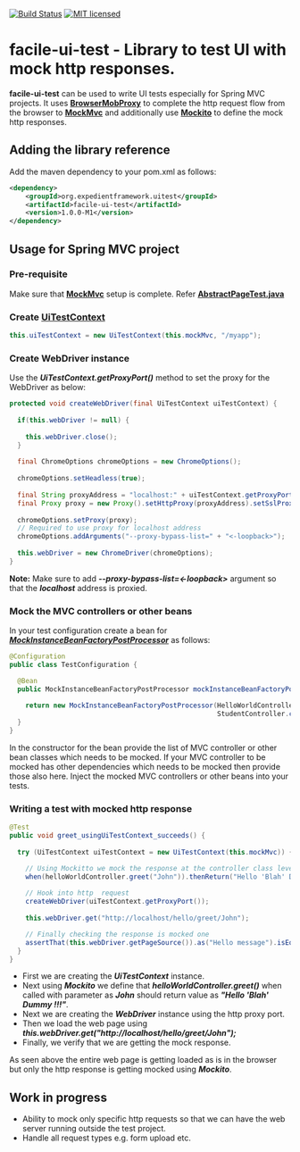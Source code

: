 [![Build Status](https://travis-ci.org/ajeydudhe/facile-ui-test.svg?branch=develop)](https://travis-ci.org/ajeydudhe/facile-ui-test) [![MIT licensed](https://img.shields.io/badge/license-MIT-blue.svg)](LICENSE)
# facile-ui-test - Library to test UI with mock http responses.
**facile-ui-test** can be used to write UI tests especially for Spring MVC projects. It uses [**BrowserMobProxy**](https://github.com/lightbody/browsermob-proxy) to complete the http request flow from the browser to [**MockMvc**](https://docs.spring.io/spring/docs/current/spring-framework-reference/testing.html#spring-mvc-test-framework) and additionally use [**Mockito**](https://site.mockito.org/) to define the mock http responses.

## Adding the library reference
Add the maven dependency to your pom.xml as follows:
```xml
<dependency>
    <groupId>org.expedientframework.uitest</groupId>
    <artifactId>facile-ui-test</artifactId>
    <version>1.0.0-M1</version>
</dependency>
```

## Usage for Spring MVC project
### Pre-requisite
Make sure that [**MockMvc**](https://docs.spring.io/spring/docs/current/spring-framework-reference/testing.html#spring-mvc-test-framework) setup is complete. 
Refer [**AbstractPageTest.java**](/samples/spring-boot-web/src/test/java/org/expedientframework/uitest/AbstractPageTest.java)
### Create [**UiTestContext**](/core/src/main/java/org/expedientframework/uitest/core/UiTestContext.java)
```java
this.uiTestContext = new UiTestContext(this.mockMvc, "/myapp");
```
### Create WebDriver instance
Use the _**UiTestContext.getProxyPort()**_ method to set the proxy for the WebDriver as below:
```java
protected void createWebDriver(final UiTestContext uiTestContext) {
  
  if(this.webDriver != null) {
   
    this.webDriver.close();
  }
  
  final ChromeOptions chromeOptions = new ChromeOptions();
  
  chromeOptions.setHeadless(true);    
  
  final String proxyAddress = "localhost:" + uiTestContext.getProxyPort();
  final Proxy proxy = new Proxy().setHttpProxy(proxyAddress).setSslProxy(proxyAddress);   
  
  chromeOptions.setProxy(proxy);
  // Required to use proxy for localhost address
  chromeOptions.addArguments("--proxy-bypass-list=" + "<-loopback>");    
  
  this.webDriver = new ChromeDriver(chromeOptions);
}
```
**Note:** Make sure to add _**--proxy-bypass-list=<-loopback>**_ argument so that the _**localhost**_ address is proxied.

### Mock the MVC controllers or other beans
In your test configuration create a bean for [_**MockInstanceBeanFactoryPostProcessor**_](/core/src/main/java/org/expedientframework/uitest/core/beans/MockInstanceBeanFactoryPostProcessor.java) as follows:
```java
@Configuration
public class TestConfiguration {

  @Bean
  public MockInstanceBeanFactoryPostProcessor mockInstanceBeanFactoryPostProcessor() {
    
    return new MockInstanceBeanFactoryPostProcessor(HelloWorldController.class, 
                                                    StudentController.class);
  }
}
```
In the constructor for the bean provide the list of MVC controller or other bean classes which needs to be mocked. If your MVC controller to be mocked has other dependencies which needs to be mocked then provide those also here. Inject the mocked MVC controllers or other beans into your tests.
### Writing a test with mocked http response
```java
@Test
public void greet_usingUiTestContext_succeeds() {
  
  try (UiTestContext uiTestContext = new UiTestContext(this.mockMvc)) {

    // Using Mockitto we mock the response at the controller class level
    when(helloWorldController.greet("John")).thenReturn("Hello 'Blah' Dummy !!!");
    
    // Hook into http  request
    createWebDriver(uiTestContext.getProxyPort());
    
    this.webDriver.get("http://localhost/hello/greet/John");

    // Finally checking the response is mocked one
    assertThat(this.webDriver.getPageSource()).as("Hello message").isEqualTo("<html><head></head><body>Hello 'Blah' Dummy !!!</body></html>");    
  }    
}
```
* First we are creating the _**UiTestContext**_ instance.
* Next using _**Mockito**_ we define that _**helloWorldController.greet()**_ when called with parameter as _**John**_ should return value as _**"Hello 'Blah' Dummy !!!"**_.
* Next we are creating the _**WebDriver**_ instance using the http proxy port.
* Then we load the web page using _**this.webDriver.get("http://localhost/hello/greet/John");**_
* Finally, we verify that we are getting the mock response.

As seen above the entire web page is getting loaded as is in the browser but only the http response is getting mocked using _**Mockito**_.

## Work in progress
* Ability to mock only specific http requests so that we can have the web server running outside the test project.
* Handle all request types e.g. form upload etc.   